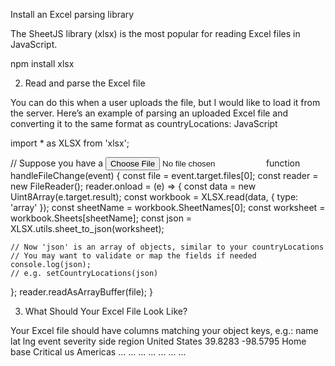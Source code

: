 Install an Excel parsing library

The SheetJS library (xlsx) is the most popular for reading Excel files in JavaScript.


npm install xlsx

2. Read and parse the Excel file

You can do this when a user uploads the file, but I would like to load it from the server. Here’s an example of parsing an uploaded Excel file and converting it to the same format as countryLocations:
JavaScript

import * as XLSX from 'xlsx';

// Suppose you have a <input type="file" onChange={handleFileChange} />
function handleFileChange(event) {
  const file = event.target.files[0];
  const reader = new FileReader();
  reader.onload = (e) => {
    const data = new Uint8Array(e.target.result);
    const workbook = XLSX.read(data, { type: 'array' });
    const sheetName = workbook.SheetNames[0];
    const worksheet = workbook.Sheets[sheetName];
    const json = XLSX.utils.sheet_to_json(worksheet);

    // Now 'json' is an array of objects, similar to your countryLocations
    // You may want to validate or map the fields if needed
    console.log(json);
    // e.g. setCountryLocations(json)
  };
  reader.readAsArrayBuffer(file);
}

3. What Should Your Excel File Look Like?

Your Excel file should have columns matching your object keys, e.g.:
name	lat	lng	event	severity	side	region
United States	39.8283	-98.5795	Home base	Critical	us	Americas
...	...	...	...	...	...	...


